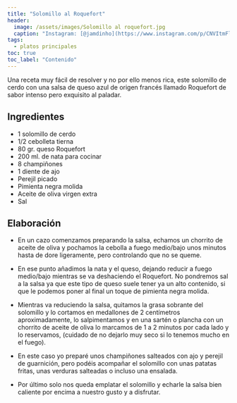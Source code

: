 ```yaml
---
title: "Solomillo al Roquefort"
header:
  image: /assets/images/Solomillo al roquefort.jpg
  caption: "Instagram: [@jamdinho](https://www.instagram.com/p/CNVItmFlDH5/)"
tags:
  - platos principales
toc: true
toc_label: "Contenido"
---
```


Una receta muy fácil de resolver y no por ello menos rica, este solomillo de cerdo con una salsa de queso azul de origen francés llamado Roquefort de sabor intenso pero exquisito al paladar.


## Ingredientes

- 1 solomillo de cerdo
- 1/2 cebolleta tierna
- 80 gr. queso Roquefort
- 200 ml. de nata para cocinar
- 8 champiñones
- 1 diente de ajo
- Perejil picado
- Pimienta negra molida
- Aceite de oliva virgen extra
- Sal


## Elaboración

- En un cazo comenzamos preparando la salsa, echamos un chorrito de aceite de oliva y pochamos la cebolla a fuego medio/bajo unos minutos hasta de dore ligeramente, pero controlando que no se queme.

- En ese punto añadimos la nata y el queso, dejando reducir a fuego medio/bajo mientras se va deshaciendo el Roquefort. No pondremos sal a la salsa ya que este tipo de queso suele tener ya un alto contenido, si que le podemos poner al final un toque de pimienta negra molida.

- Mientras va reduciendo la salsa, quitamos la grasa sobrante del solomillo y lo cortamos en medallones de 2 centímetros aproximadamente, lo salpimentamos y en una sartén o plancha con un chorrito de aceite de oliva lo marcamos de 1 a 2 minutos por cada lado y lo reservamos, (cuidado de no dejarlo muy seco si lo tenemos mucho en el fuego).

- En este caso yo preparé unos champiñones salteados con ajo y perejil de guarnición, pero podéis acompañar el solomillo con unas patatas fritas, unas verduras salteadas o incluso una ensalada.

- Por último solo nos queda emplatar el solomillo y echarle la salsa bien caliente por encima a nuestro gusto y a disfrutar.